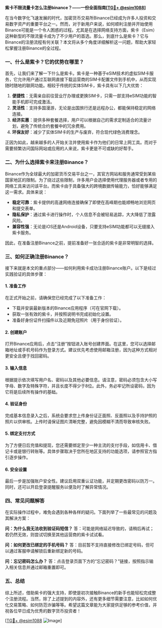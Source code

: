 **紫卡不限流量卡怎么注册binance？——一份全面指南[[TG💪+ @esim1088](https://t.me/s/esim1088)]**

在当今数字化飞速发展的时代，加密货币交易所Binance已经成为许多人投资和交易数字资产的重要平台之一。然而，对于新用户来说，如何顺利注册并开始使用Binance可能是一个令人困惑的过程。尤其是在选择网络支持方面，紫卡（Esim）这种新型的不限流量卡成为了不少用户的首选。那么，到底什么是紫卡？它与Binance的注册流程有何关联？本文将从多个角度详细解析这一问题，帮助大家轻松掌握注册Binance的全过程。

### 一、什么是紫卡？它的优势在哪里？

首先，让我们来了解一下什么是紫卡。紫卡是一种基于eSIM技术的虚拟SIM卡服务，它允许用户通过互联网直接下载运营商的SIM卡配置文件到手机中，从而实现随时随地的联网功能。相较于传统的实体SIM卡，紫卡具有以下几大优势：

1. **便捷性**：无需亲自前往营业厅办理或更换SIM卡，只需一部支持eSIM功能的智能手机即可完成激活。
2. **灵活性**：支持多国漫游，无论是出国旅行还是远程办公，都能保持稳定的网络连接。
3. **经济实惠**：提供多种套餐选择，用户可以根据自己的需求定制适合的流量计划，避免了传统合约套餐中的冗余费用。
4. **环保友好**：减少了实体SIM卡的生产与废弃，符合现代绿色消费理念。

正因为如此，越来越多的人开始关注并使用紫卡作为他们的日常上网工具。而对于需要频繁访问国际网站或应用的人来说，紫卡更是不可或缺的好帮手。

### 二、为什么选择紫卡来注册Binance？

Binance作为全球最大的加密货币交易平台之一，其官方网站和服务通常受到某些国家地区的限制。为了绕过这些限制，许多用户会选择使用代理服务器或者专用的网络工具来访问该平台。而紫卡由于具备强大的跨境数据传输能力，恰好能够满足这一需求。具体来说：

- **稳定可靠**：紫卡提供的高速网络连接确保了即使在高峰期也能顺畅地浏览网页和提交表单。
- **隐私保护**：通过紫卡进行操作时，个人信息不会被轻易追踪，大大降低了泄露风险。
- **兼容性强**：无论是iOS还是Android设备，只要支持eSIM功能都可以无缝接入紫卡服务。

因此，在准备注册Binance之前，提前准备好一张合适的紫卡是非常明智的选择。

### 三、如何正确注册Binance？

接下来就是本文的重点部分——如何利用紫卡成功注册Binance账户。以下是经过实践验证的具体步骤：

#### 1. 准备工作
在正式开始之前，请确保您已经完成了以下准备工作：
- 下载并安装最新版本的Binance应用程序（可在官网下载）。
- 获取一张有效的紫卡，并按照说明书完成初始化设置。
- 准备好身份证件扫描件以及近期免冠照片（用于身份验证）。

#### 2. 创建账户
打开Binance应用后，点击“注册”按钮进入账号创建界面。在这里，您可以选择邮箱地址或手机号码作为登录方式。建议优先考虑使用邮箱注册，因为这种方式相对更安全且便于找回密码。

#### 3. 输入信息
根据提示依次填写用户名、密码以及其他必要信息。请注意，密码必须包含大小写字母、数字及特殊字符，并且长度不得少于8位。此外，务必牢记所设密码，因为它将是后续所有操作的基础。

#### 4. 验证身份
完成基本信息录入之后，系统会要求您上传身份证正面照、反面照以及手持护照的照片以供审核。上传时请保证图片清晰完整，避免因模糊不清而导致审核失败。

#### 5. 绑定支付方式
为了方便日后充值和提现，您还需要绑定至少一种主流的支付手段，如信用卡、借记卡或是银行转账等。具体步骤取决于您所在地区支持的功能选项，请参照官方指引逐步操作。

#### 6. 安全设置
最后一步是加强账户安全性。建议启用双重认证功能，并定期更改密码以防万一。同时，还可以开启登录提醒服务以便及时了解异常情况。

### 四、常见问题解答

在实际操作过程中，难免会遇到各种各样的疑问。下面列举了一些最常见的问题及其解决方案：

**问：为什么我无法收到验证码短信？**
答：可能是网络延迟导致的，请稍后再试；若仍然无效，则尝试切换至其他运营商的紫卡试试看。

**问：如何更改已绑定的手机号码？**
答：目前暂不支持直接修改已绑定号码，但可以通过客服申请解锁后重新绑定新的号码。

**问：忘记密码怎么办？**
答：点击登录页面下方的“忘记密码？”链接，按照指示输入相关信息并通过邮箱重置即可。

### 五、总结

综上所述，借助紫卡的强大支持，即使是初次接触Binance的新手也能轻松完成整个注册流程。当然，除了上述提到的内容外，还有更多细节需要注意，比如如何优化交易策略、如何防范诈骗等等。希望这篇文章能为大家提供足够的参考价值，并祝各位早日成为优秀的数字货币投资者！

[[TG💪+ @esim1088](https://t.me/s/esim1088) ![Image](https://i.postimg.cc/4NQfJmqS/Snipaste-2025-05-13-00-14-12.png)]